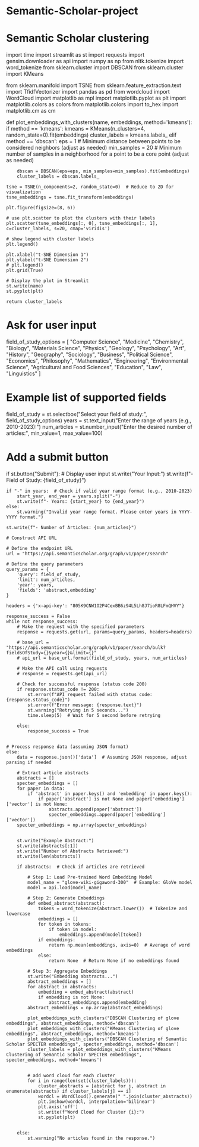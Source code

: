 # Semantic-Scholar-project
# Semantic Scholar clustering
import time
import streamlit as st
import requests
import gensim.downloader as api
import numpy as np
from nltk.tokenize import word_tokenize
from sklearn.cluster import DBSCAN
from sklearn.cluster import KMeans

from sklearn.manifold import TSNE
from sklearn.feature_extraction.text import TfidfVectorizer
import pandas as pd
from wordcloud import WordCloud
import matplotlib as mpl
import matplotlib.pyplot as plt
import matplotlib.colors as colors
from matplotlib.colors import to_hex
import matplotlib.cm as cm


def plot_embeddings_with_clusters(name, embeddings, method='kmeans'):
    if method == 'kmeans':
        kmeans = KMeans(n_clusters=4, random_state=0).fit(embeddings)
        cluster_labels = kmeans.labels_
    elif method == 'dbscan':
        eps = 1  # Minimum distance between points to be considered neighbors (adjust as needed)
        min_samples = 20  # Minimum number of samples in a neighborhood for a point to be a core point (adjust as needed)

        dbscan = DBSCAN(eps=eps, min_samples=min_samples).fit(embeddings)
        cluster_labels = dbscan.labels_

    tsne = TSNE(n_components=2, random_state=0)  # Reduce to 2D for visualization
    tsne_embeddings = tsne.fit_transform(embeddings)
    
    plt.figure(figsize=(8, 6))
    
    # use plt.scatter to plot the clusters with their labels
    plt.scatter(tsne_embeddings[:, 0], tsne_embeddings[:, 1], c=cluster_labels, s=20, cmap='viridis')
    
    # show legend with cluster labels
    plt.legend()

    plt.xlabel("t-SNE Dimension 1")
    plt.ylabel("t-SNE Dimension 2")
    # plt.legend()
    plt.grid(True)

    # Display the plot in Streamlit
    st.write(name)
    st.pyplot(plt)
    
    return cluster_labels

# Ask for user input
field_of_study_options = [
    "Computer Science",
    "Medicine",
    "Chemistry",
    "Biology",
    "Materials Science",
    "Physics",
    "Geology",
    "Psychology",
    "Art",
    "History",
    "Geography",
    "Sociology",
    "Business",
    "Political Science",
    "Economics",
    "Philosophy",
    "Mathematics",
    "Engineering",
    "Environmental Science",
    "Agricultural and Food Sciences",
    "Education",
    "Law",
    "Linguistics"
]


# Example list of supported fields
field_of_study = st.selectbox("Select your field of study:", field_of_study_options)
years = st.text_input("Enter the range of years (e.g., 2010-2023):")
num_articles = st.number_input("Enter the desired number of articles:", min_value=1, max_value=100)

# Add a submit button
if st.button("Submit"):
    # Display user input
    st.write("Your Input:")
    st.write(f"- Field of Study: {field_of_study}")

    if "-" in years:  # Check if valid year range format (e.g., 2010-2023)
        start_year, end_year = years.split("-")
        st.write(f"- Years: {start_year} to {end_year}")
    else:
        st.warning("Invalid year range format. Please enter years in YYYY-YYYY format.")

    st.write(f"- Number of Articles: {num_articles}")

    # Construct API URL

    # Define the endpoint URL
    url = "https://api.semanticscholar.org/graph/v1/paper/search"

    # Define the query parameters
    query_params = {
        'query': field_of_study,
        'limit': num_articles,
        'year': years,
        'fields': 'abstract,embedding'
    }

    headers = {'x-api-key': "805K9CNW1O2P4CexBB6z94L5Lh8J7ioR8LFmQHVY"}
    
    response_success = False
    while not response_success:
        # Make the request with the specified parameters
        response = requests.get(url, params=query_params, headers=headers)

        # base_url = "https://api.semanticscholar.org/graph/v1/paper/search/bulk?fieldsOfStudy={}&year={}&limit={}"
        # api_url = base_url.format(field_of_study, years, num_articles)

        # Make the API call using requests
        # response = requests.get(api_url)

        # Check for successful response (status code 200)
        if response.status_code != 200:
            st.error(f"API request failed with status code: {response.status_code}")
            st.error(f"Error message: {response.text}")
            st.warning("Retrying in 5 seconds...")
            time.sleep(5)  # Wait for 5 second before retrying
            
        else:    
            response_success = True


    # Process response data (assuming JSON format)
    else:
        data = response.json()['data']  # Assuming JSON response, adjust parsing if needed

        # Extract article abstracts
        abstracts = []
        specter_embeddings = []
        for paper in data:
            if 'abstract' in paper.keys() and 'embedding' in paper.keys():
                if paper['abstract'] is not None and paper['embedding']['vector'] is not None:
                    abstracts.append(paper['abstract'])
                    specter_embeddings.append(paper['embedding']['vector'])
        specter_embeddings = np.array(specter_embeddings)
  

        st.write("Example Abstract:")
        st.write(abstracts[:1])
        st.write("Number of Abstracts Retrieved:")
        st.write(len(abstracts))

        if abstracts:  # Check if articles are retrieved

            # Step 1: Load Pre-trained Word Embedding Model
            model_name = "glove-wiki-gigaword-300"  # Example: GloVe model
            model = api.load(model_name)

            # Step 2: Generate Embeddings
            def embed_abstract(abstract):
                tokens = word_tokenize(abstract.lower())  # Tokenize and lowercase
                embeddings = []
                for token in tokens:
                    if token in model:
                        embeddings.append(model[token])
                if embeddings:
                    return np.mean(embeddings, axis=0)  # Average of word embeddings
                else:
                    return None  # Return None if no embeddings found

            # Step 3: Aggregate Embeddings
            st.write("Embedding abstracts...")
            abstract_embeddings = []
            for abstract in abstracts:
                embedding = embed_abstract(abstract)
                if embedding is not None:
                    abstract_embeddings.append(embedding)
            abstract_embeddings = np.array(abstract_embeddings)
            
            plot_embeddings_with_clusters("DBSCAN Clustering of glove embeddings", abstract_embeddings, method='dbscan')
            plot_embeddings_with_clusters("KMeans Clustering of glove embeddings", abstract_embeddings, method='kmeans')
            plot_embeddings_with_clusters("DBSCAN Clustering of Semantic Scholar SPECTER embeddings", specter_embeddings, method='dbscan')
            cluster_labels = plot_embeddings_with_clusters("KMeans Clustering of Semantic Scholar SPECTER embeddings", specter_embeddings, method='kmeans')
            
            
            # add word cloud for each cluster
            for i in range(len(set(cluster_labels))):
                cluster_abstracts = [abstract for j, abstract in enumerate(abstracts) if cluster_labels[j] == i]
                wordcl = WordCloud().generate(" ".join(cluster_abstracts))
                plt.imshow(wordcl, interpolation='bilinear')
                plt.axis('off')
                st.write(f"Word Cloud for Cluster {i}:")
                st.pyplot(plt)
            

        else:
            st.warning("No articles found in the response.")
